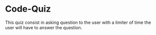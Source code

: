 # Code-Quiz

This quiz consist in asking question to the user with a limiter of time the user will have to answer the question.